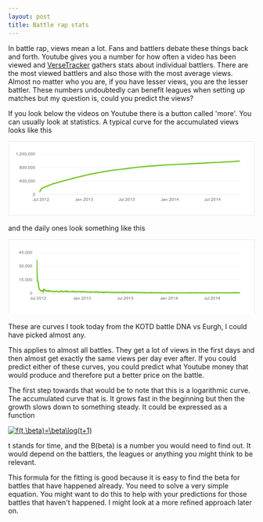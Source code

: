 ```yaml
---
layout: post
title: Battle rap stats
---
```


In battle rap, views mean a lot. Fans and battlers debate these things back and forth. Youtube gives you a number for how often a video has been viewed and [VerseTracker](http://www.versetracker.com) gathers stats about individual battlers. There are the most viewed battlers and also those with the most average views. Almost no matter who you are, if you have lesser views, you are the lesser battler. These numbers undoubtedly can benefit leagues when setting up matches but my question is, could you predict the views?

If you look below the videos on Youtube there is a button called 'more'. You can usually look at statistics. A typical curve for the accumulated views looks like this

<img src="../images/dnaeurghtotal.png">

and the daily ones look something like this

<img src="../images/dnaeurghdaily.png">

These are curves I took today from the KOTD battle DNA vs Eurgh, I could have picked almost any.

This applies to almost all battles. They get a lot of views in the first days and then almost get exactly the same views per day ever after. If you could predict either of these curves, you could predict what Youtube money that would produce and therefore put a better price on the battle.

The first step towards that would be to note that this is a logarithmic curve. The accumulated curve that is. It grows fast in the beginning but then the growth slows down to something steady. It could be expressed as a function

<a href="http://www.codecogs.com/eqnedit.php?latex=f(t,\beta)=\beta\log(t&plus;1)" target="_blank"><img src="http://latex.codecogs.com/gif.latex?f(t,\beta)=\beta\log(t&plus;1)" title="f(t,\beta)=\beta\log(t+1)" /></a>

t stands for time, and the B(beta) is a number you would need to find out. It would depend on the battlers, the leagues or anything you might think to be relevant.

This formula for the fitting is good because it is easy to find the beta for battles that have happened already. You need to solve a very simple equation. You might want to do this to help with your predictions for those battles that haven't happened. I might look at a more refined approach later on.

